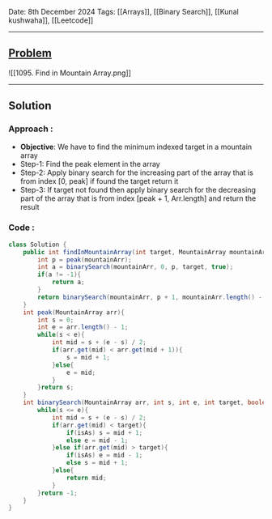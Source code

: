 
Date: 8th December 2024
Tags: [[Arrays]], [[Binary Search]], [[Kunal kushwaha]], [[Leetcode]]

---
## [Problem](https://leetcode.com/problems/find-in-mountain-array/description/)

![[1095. Find in Mountain Array.png]]

---
## Solution

### Approach :

- **Objective**: We have to find the minimum indexed target in a mountain array
- Step-1: Find the peak element in the array
- Step-2: Apply binary search for the increasing part of the array that is from index [0, peak] if found the target return it
- Step-3: If target not found then apply binary search for the decreasing part of the array that is from index [peak + 1, Arr.length] and return the result


### Code :

```java
class Solution {
    public int findInMountainArray(int target, MountainArray mountainArr) {
        int p = peak(mountainArr);
        int a = binarySearch(mountainArr, 0, p, target, true);
        if(a != -1){
            return a; 
        }
        return binarySearch(mountainArr, p + 1, mountainArr.length() - 1, target, false);
    }
    int peak(MountainArray arr){
        int s = 0;
        int e = arr.length() - 1;
        while(s < e){
            int mid = s + (e - s) / 2;
            if(arr.get(mid) < arr.get(mid + 1)){
                s = mid + 1;
            }else{
                e = mid;
            }
        }return s;
    }
	int binarySearch(MountainArray arr, int s, int e, int target, boolean isAs){
        while(s <= e){
            int mid = s + (e - s) / 2;
            if(arr.get(mid) < target){
                if(isAs) s = mid + 1;
                else e = mid - 1;
            }else if(arr.get(mid) > target){
                if(isAs) e = mid - 1;
                else s = mid + 1;
            }else{
                return mid;
            }
        }return -1;
    }
}

```




